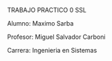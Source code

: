 TRABAJO PRACTICO 0 SSL

Alumno: Maximo Sarba

Profesor: Miguel Salvador Carboni

Carrera: Ingenieria en Sistemas
